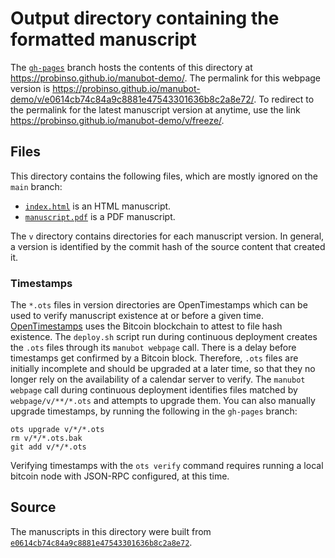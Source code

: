 # Output directory containing the formatted manuscript

The [`gh-pages`](https://github.com/probinso/manubot-demo/tree/gh-pages) branch hosts the contents of this directory at <https://probinso.github.io/manubot-demo/>.
The permalink for this webpage version is <https://probinso.github.io/manubot-demo/v/e0614cb74c84a9c8881e47543301636b8c2a8e72/>.
To redirect to the permalink for the latest manuscript version at anytime, use the link <https://probinso.github.io/manubot-demo/v/freeze/>.

## Files

This directory contains the following files, which are mostly ignored on the `main` branch:

+ [`index.html`](index.html) is an HTML manuscript.
+ [`manuscript.pdf`](manuscript.pdf) is a PDF manuscript.

The `v` directory contains directories for each manuscript version.
In general, a version is identified by the commit hash of the source content that created it.

### Timestamps

The `*.ots` files in version directories are OpenTimestamps which can be used to verify manuscript existence at or before a given time.
[OpenTimestamps](https://opentimestamps.org/) uses the Bitcoin blockchain to attest to file hash existence.
The `deploy.sh` script run during continuous deployment creates the `.ots` files through its `manubot webpage` call.
There is a delay before timestamps get confirmed by a Bitcoin block.
Therefore, `.ots` files are initially incomplete and should be upgraded at a later time, so that they no longer rely on the availability of a calendar server to verify.
The `manubot webpage` call during continuous deployment identifies files matched by `webpage/v/**/*.ots` and attempts to upgrade them.
You can also manually upgrade timestamps, by running the following in the `gh-pages` branch:

```shell
ots upgrade v/*/*.ots
rm v/*/*.ots.bak
git add v/*/*.ots
```

Verifying timestamps with the `ots verify` command requires running a local bitcoin node with JSON-RPC configured, at this time.

## Source

The manuscripts in this directory were built from
[`e0614cb74c84a9c8881e47543301636b8c2a8e72`](https://github.com/probinso/manubot-demo/commit/e0614cb74c84a9c8881e47543301636b8c2a8e72).
